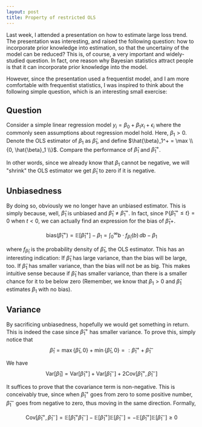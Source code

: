 ```yaml
---
layout: post
title: Property of restricted OLS
---
```


Last week, I attended a presentation on how to estimate large loss trend. The presentation was interesting, and raised the following question: how to incorporate prior knowledge into estimation, so that the uncertainy of the model can be reduced? This is, of course, a very important and widely-studied question. In fact, one reason why Bayesian statistics attract people is that it can incorporate prior knowledge into the model.

However, since the presentation used a frequentist model, and I am more comfortable with frequentist statistics, I was inspired to think about the following simple question, which is an interesting small exercise:

## Question
Consider a simple linear regression model $y_i = \beta_0 + \beta_1 x_i + \epsilon_i$ where the commonly seen assumptions about regression model hold. Here, $\beta_1 > 0$. Denote the OLS estimator of $\beta_1$ as $\hat{\beta}_1$, and define $\hat{\beta}_1^+ = \max \\{0, \hat{\beta}_1 \\}$. Compare the performance of $\hat{\beta}_1$ and $\hat{\beta}_1^+$.

In other words, since we already know that $\beta_1$ cannot be negative, we will "shrink" the OLS estimator we get $\hat{\beta}_1$ to zero if it is negative.

## Unbiasedness
By doing so, obviously we no longer have an unbiased estimator. This is simply because, well, $\hat{\beta}_1$ is unbiased and $\hat{\beta}_1 \ne \hat{\beta}_1^+$. In fact, since $\mathbb{P}\{ \hat{\beta}_1^+ \le t\} = 0$ when $t < 0$, we can actually find an expression for the bias of $\hat{\beta}_1+$.

$$ \text{bias}\left( \hat{\beta}_1^+\right) = \mathbb{E}\left[ \hat{\beta}_1^+ \right] - \beta_1 = \int_0^\infty b\cdot f_{\hat{\beta}_1} \left(b\right) \,db - \beta_1$$

where $f_{\hat{\beta}_1}$ is the probability density of $\hat{\beta}_1$, the OLS estimator. This has an interesting indication: If $\hat{\beta}_1$ has large variance, than the bias will be large, too. If $\hat{\beta}_1$ has smaller variance, than the bias will not be as big. This makes intuitive sense because if $\hat{\beta}_1$ has smaller variance, than there is a smaller chance for it to be below zero (Remember, we know that $\beta_1 > 0$ and $\hat{\beta}_1$ estimates $\beta_1$ with no bias).

## Variance
By sacrificing unbiasedness, hopefully we would get something in return. This is indeed the case since $\hat{\beta}_1^+$ has smaller variance. To prove this, simply notice that
$$ \hat{\beta}_1 = \max \{ \hat{\beta}_1, 0 \} + \min \{ \hat{\beta}_1 , 0\} =: \hat{\beta}_1^+ + \hat{\beta}_1^-$$

We have
$$ \text{Var}\left[ \hat{\beta}_1\right] = \text{Var}\left[ \hat{\beta}_1^+\right] + \text{Var}\left[\hat{\beta}_1^-\right] + 2\text{Cov}\left[ \hat{\beta}_1^+, \hat{\beta}_1^-\right] $$

It suffices to prove that the covariance term is non-negative. This is conceivably true, since when $\hat{\beta}_1^+$ goes from zero to some positive number, $\hat{\beta}_1^-$ goes from negative to zero, thus moving in the same direction. Formally,

$$ \text{Cov}\left[ \hat{\beta}_1^+, \hat{\beta}_1^-\right] = \mathbb{E}\left[ \hat{\beta}_1^+ \hat{\beta}_1^-\right] - \mathbb{E}\left[\hat{\beta}_1^+\right] \mathbb{E}\left[ \hat{\beta}_1^-\right] = - \mathbb{E}\left[\hat{\beta}_1^+\right] \mathbb{E}\left[ \hat{\beta}_1^-\right]  \ge 0$$
